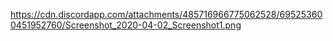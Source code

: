 https://cdn.discordapp.com/attachments/485716966775062528/695253600451952760/Screenshot_2020-04-02_Screenshot1.png
